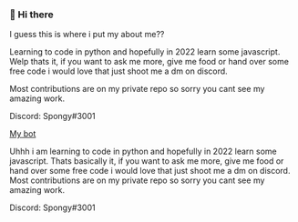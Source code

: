 ### 👋 Hi there

I guess this is where i put my about me??

 Learning to code in python and hopefully in 2022 learn some javascript.
 Welp thats it, if you want to ask me more, give me food or hand over some free code i would love that just shoot me a dm on discord.

Most contributions are on my private repo so sorry you cant see my amazing work. 

Discord: Spongy#3001

[My bot](https://top.gg/bot/930150644436860998)

Uhhh i am learning to code in python and hopefully in 2022 learn some javascript.
 Thats basically it, if you want to ask me more, give me food or hand over some free code i would love that just shoot me a dm on discord.
 Most contributions are on my private repo so sorry you cant see my amazing work. 

 Discord: Spongy#3001

